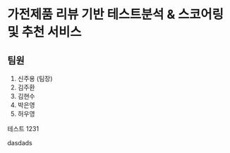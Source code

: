 # 가전제품 리뷰 기반 테스트분석 & 스코어링 및 추천 서비스

## 팀원
1. 신주용 (팀장)
2. 김주환
3. 김현수
4. 박은영
5. 허우영

테스트 1231



dasdads